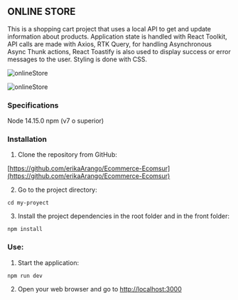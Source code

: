 ## ONLINE STORE

This is a shopping cart project that uses a local API to get and update information about products. Application state is handled with React Toolkit, API calls are made with Axios, RTK Query, for handling Asynchronous Async Thunk actions, React Toastify is also used to display success or error messages to the user. Styling is done with CSS.


![onlineStore](https://github.com/erikaArango/Online-Store/blob/main/front/src/images/img1.jpeg)

![onlineStore](https://github.com/erikaArango/Online-Store/blob/main/front/src/images/img2.jpeg)


### Specifications

Node 14.15.0
npm (v7 o superior)


### Installation

1. Clone the repository from GitHub:

[https://github.com/erikaArango/Ecommerce-Ecomsur](https://github.com/erikaArango/Ecommerce-Ecomsur)

2. Go to the project directory:

`cd my-proyect`

3. Install the project dependencies in the root folder and in the front folder:

`npm install`

### Use:

1. Start the application:

`npm run dev`

2. Open your web browser and go to [http://localhost:3000](http://localhost:3000)

